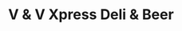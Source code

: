 ---
title: "V & V Xpress Deli & Beer"
url: /scranton/v-und-v-xpress-deli-und-beer/
shop: Feinkost
---